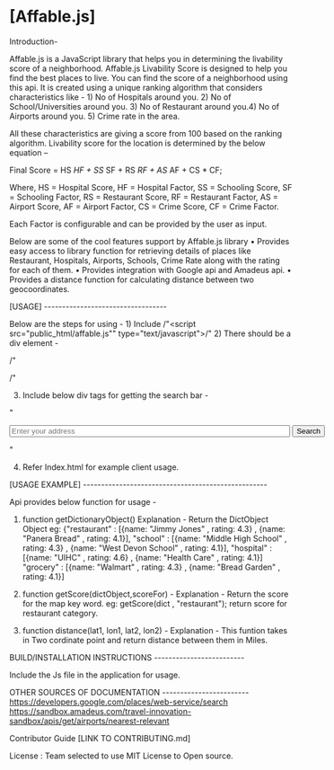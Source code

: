 # [Affable.js]

Introduction-

Affable.js is a JavaScript library that helps you in determining the livability score of a neighborhood. Affable.js Livability Score is designed to help you find the best places to live. You can find the score of a neighborhood using this api. It is created using a unique ranking algorithm that considers characteristics like - 1) No of Hospitals around you. 2) No of School/Universities around you. 3) No of Restaurant around you.4) No of Airports around you. 5) Crime rate in the area.

All these characteristics are giving a score from 100 based on the ranking algorithm. Livability score for the location is determined by the below equation –

Final Score = HS _HF + SS_ SF + RS _RF + AS_ AF + CS * CF;

Where, HS = Hospital Score, HF = Hospital Factor, SS = Schooling Score, SF = Schooling Factor, RS = Restaurant Score, RF = Restaurant Factor, AS = Airport Score, AF = Airport Factor, CS = Crime Score, CF = Crime Factor.

Each Factor is configurable and can be provided by the user as input.

Below are some of the cool features support by Affable.js library • Provides easy access to library function for retrieving details of places like Restaurant, Hospitals, Airports, Schools, Crime Rate along with the rating for each of them. • Provides integration with Google api and Amadeus api. • Provides a distance function for calculating distance between two geocoordinates.

[USAGE] ----------------------------------

Below are the steps for using - 1) Include /"<script src="public_html/affable.js"" type="text/javascript">/" 2) There should be a div element -

/"<div id="map" hidden="hidden">
</div>/"

 3) Include below div tags for getting the search bar -



"

<div style="width:800px; margin:0 auto;" id="form-container">
  <form class="form-inline mt-2 mt-md-0"><input class="form-control mr-sm-2 expand" type="text" id="autocomplete" placeholder="Enter your address" onblur="getLatLong()" style="width:500px;">
        <input class="btn btn-success my-2 my-sm-0" type="button" id="generate" onclick="generate1()" value="Search"></form>
</div>"



4) Refer Index.html for example client usage.

[USAGE EXAMPLE] ---------------------------------------------------

Api provides below function for usage -

1) function getDictionaryObject() Explanation - Return the DictObject Object eg: {"restaurant" : [{name: "Jimmy Jones" , rating: 4.3} , {name: "Panera Bread" , rating: 4.1}], "school" : [{name: "Middle High School" , rating: 4.3} , {name: "West Devon School" , rating: 4.1}], "hospital" : [{name: "UIHC" , rating: 4.6} , {name: "Health Care" , rating: 4.1}] "grocery" : [{name: "Walmart" , rating: 4.3} , {name: "Bread Garden" , rating: 4.1}]

2) function getScore(dictObject,scoreFor) - Explanation - Return the score for the map key word. eg: getScore(dict , "restaurant"); return score for restaurant category.

3) function distance(lat1, lon1, lat2, lon2) - Explanation - This funtion takes in Two cordinate point and return distance between them in Miles.

BUILD/INSTALLATION INSTRUCTIONS -------------------------

Include the Js file in the application for usage.



OTHER SOURCES OF DOCUMENTATION ------------------------
https://developers.google.com/places/web-service/search
https://sandbox.amadeus.com/travel-innovation-sandbox/apis/get/airports/nearest-relevant


Contributor Guide [LINK TO CONTRIBUTING.md]



License :
Team selected to use MIT License to Open source.
